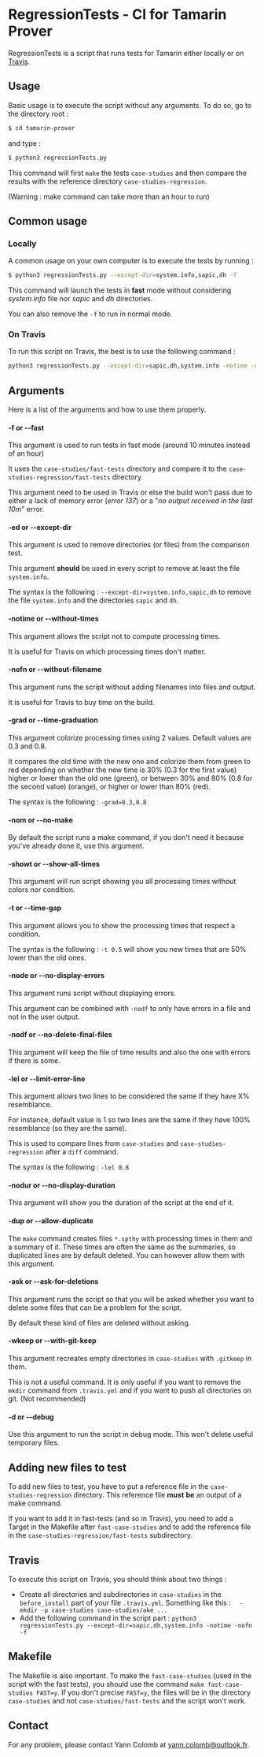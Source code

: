 # RegressionTests - CI for Tamarin Prover



RegressionTests is a script that runs tests for Tamarin either locally or on [Travis](https://travis-ci.com/github/tamarin-prover/tamarin-prover). 



## Usage



Basic usage is to execute the script without any arguments. To do so, go to the directory root :

```bash
$ cd tamarin-prover
```

and type :

```bash
$ python3 regressionTests.py
```

This command will first `make` the tests `case-studies` and then compare the results with the reference directory `case-studies-regression`. 

(Warning : make command can take more than an hour to run)



## Common usage

### Locally 

A common usage on your own computer is to execute the tests by running :

```bash
$ python3 regressionTests.py --except-dir=system.info,sapic,dh -f
```

This command will launch the tests in **fast** mode without considering *system.info* file nor *sapic* and *dh* directories.

You can also remove the `-f` to run in normal mode.

### On Travis

To run this script on Travis, the best is to use the following command :

 ```bash
 python3 regressionTests.py --except-dir=sapic,dh,system.info -notime -nofn -f
 ```



## Arguments

Here is a list of the arguments and how to use them properly.

#### -f or --fast

This argument is used to run tests in fast mode (around 10 minutes instead of an hour)

It uses the `case-studies/fast-tests` directory and compare it to the `case-studies-regression/fast-tests` directory.

This argument need to be used in Travis or else the build won't pass due to either a lack of memory error (*error 137*) or a "*no output received in the last 10m*" error. 



#### -ed or --except-dir

This argument is used to remove directories (or files) from the comparison test. 

This argument **should** be used in every script to remove at least the file `system.info`.

The syntax is the following : `--except-dir=system.info,sapic,dh` to remove the file `system.info` and the directories `sapic` and `dh`.



#### -notime or --without-times

This argument allows the script not to compute processing times.

It is useful for Travis on which processing times don't matter.



#### -nofn or --without-filename

This argument runs the script without adding filenames into files and output. 

It is useful for Travis to buy time on the build.



#### -grad or --time-graduation

This argument colorize processing times using 2 values. Default values are 0.3 and 0.8.

It compares the old time with the new one and colorize them from green to red depending on whether the new time is 30% (0.3 for the first value) higher or lower than the old one (green), or between 30% and 80% (0.8 for the second value) (orange), or higher or lower than 80% (red).

The syntax is the following : `-grad=0.3,0.8`



#### -nom or --no-make

By default the script runs a make command, if you don't need it because you've already done it, use this argument.



#### -showt or --show-all-times

This argument will run script showing you all processing times without colors nor condition.



#### -t or --time-gap

This argument allows you to show the processing times that respect a condition.

The  syntax is the following : `-t 0.5` will show you new times that are 50% lower than the old ones. 



#### -node or --no-display-errors

This argument runs script without displaying errors.

This argument can be combined with `-nodf` to only have errors in a file and not in the user output.



#### -nodf or --no-delete-final-files

This argument will keep the file of time results and also the one with errors if there is some.



#### -lel or --limit-error-line

This argument allows two lines to be considered the same if they have X% resemblance.

For instance, default value is 1 so two lines are the same if they have 100% resemblance (so they are the same).

This is used to compare lines from `case-studies` and `case-studies-regression` after a `diff` command.

The syntax is the following : `-lel 0.8`



#### -nodur or --no-display-duration

This argument will show you the duration of the script at the end of it.



####  -dup or --allow-duplicate

The `make` command creates files `*.spthy` with processing times in them and a summary of it. These times are often the same as the summaries, so duplicated lines are by default deleted. You can however allow them with this argument.



#### -ask or --ask-for-deletions

This argument runs the script so that you will be asked whether you want to delete some files that can be a problem for the script.

By default these kind of files are deleted without asking.



#### -wkeep or --with-git-keep

This argument recreates empty directories in `case-studies` with `.gitkeep` in them.

This is not a useful command. It is only useful if you want to remove the `mkdir` command from `.travis.yml` and if you want to push all directories on git. (Not recommended)



#### -d or --debug

Use this argument to run the script in debug mode. This won't delete useful temporary files.

 

## Adding new files to test

To add new files to test, you have to put a reference file in the `case-studies-regression` directory. This reference file **must** **be** an output of a make command.

If you want to add it in fast-tests (and so in Travis), you need to add a Target in the Makefile after `fast-case-studies` and to add the reference file in the `case-studies-regression/fast-tests` subdirectory.



## Travis

To execute this script on Travis, you should think about two things :

- Create all directories and subdirectories in `case-studies` in the `before_install` part of your file `.travis.yml`. Something like this : `  - mkdir -p case-studies case-studies/ake ...`
- Add the following command in the script part : `python3 regressionTests.py --except-dir=sapic,dh,system.info -notime -nofn -f`



## Makefile

The Makefile is also important. To make the `fast-case-studies` (used in the script with the fast tests), you should use the command `make fast-case-studies FAST=y`. If you don't precise `FAST=y`, the files will be in the directory `case-studies` and not `case-studies/fast-tests` and the script won't work.





## Contact

For any problem, please contact Yann Colomb at yann.colomb@outlook.fr.
